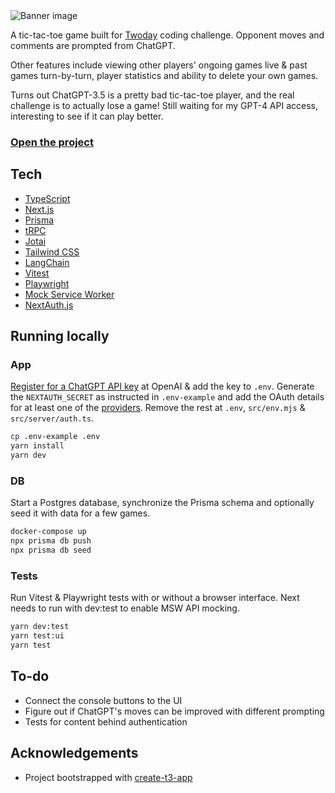 <img src="https://tic-chat-toe.vercel.app/banner.png" alt="Banner image">

A tic-tac-toe game built for [Twoday](https://www.twoday.com/) coding challenge. Opponent moves and comments are prompted from ChatGPT.

Other features include viewing other players' ongoing games live & past games turn-by-turn, player statistics and ability to delete your own games.

Turns out ChatGPT-3.5 is a pretty bad tic-tac-toe player, and the real challenge is to actually lose a game! Still waiting for my GPT-4 API access, interesting to see if it can play better.

### <a href="https://tic-chat-toe.vercel.app/">Open the project</a>

## Tech

- [TypeScript](https://typescriptlang.org)
- [Next.js](https://nextjs.org)
- [Prisma](https://prisma.io)
- [tRPC](https://trpc.io)
- [Jotai](https://jotai.org/)
- [Tailwind CSS](https://tailwindcss.com)
- [LangChain](https://js.langchain.com/docs/)
- [Vitest](https://vitest.dev/)
- [Playwright](https://playwright.dev/)
- [Mock Service Worker](https://mswjs.io/)
- [NextAuth.js](https://next-auth.js.org/)

## Running locally

### App

[Register for a ChatGPT API key](https://platform.openai.com/) at OpenAI & add the key to `.env`. Generate the `NEXTAUTH_SECRET` as instructed in `.env-example` and add the OAuth details for at least one of the [providers](https://next-auth.js.org/configuration/providers/oauth#built-in-providers). Remove the rest at `.env`, `src/env.mjs` & `src/server/auth.ts`.

```bash
cp .env-example .env
yarn install
yarn dev
```

### DB

Start a Postgres database, synchronize the Prisma schema and optionally seed it with data for a few games.

```bash
docker-compose up
npx prisma db push
npx prisma db seed
```

### Tests

Run Vitest & Playwright tests with or without a browser interface.
Next needs to run with dev:test to enable MSW API mocking.

```bash
yarn dev:test
yarn test:ui
yarn test
```

## To-do

- Connect the console buttons to the UI
- Figure out if ChatGPT's moves can be improved with different prompting
- Tests for content behind authentication

## Acknowledgements

- Project bootstrapped with [create-t3-app](https://github.com/t3-oss/create-t3-app)
